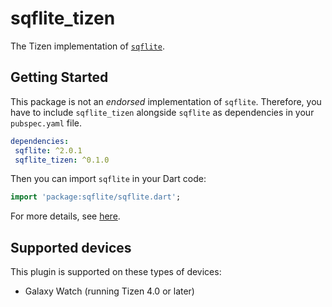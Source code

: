# sqflite_tizen

The Tizen implementation of [`sqflite`](https://github.com/tekartik/sqflite).

## Getting Started

 This package is not an _endorsed_ implementation of `sqflite`. Therefore, you have to include `sqflite_tizen` alongside `sqflite` as dependencies in your `pubspec.yaml` file.

 ```yaml
dependencies:
  sqflite: ^2.0.1
  sqflite_tizen: ^0.1.0
```

Then you can import `sqflite` in your Dart code:

```dart
import 'package:sqflite/sqflite.dart';
```

For more details, see [here](https://github.com/tekartik/sqflite/blob/master/sqflite/README.md).

## Supported devices

This plugin is supported on these types of devices:

- Galaxy Watch (running Tizen 4.0 or later)
